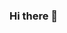 ### Hi there 👋

<!--
**biniamghe/biniamghe** is a ✨ _special_ ✨ repository because its `README.md` (this file) appears on your GitHub profile.


  <img alt="YOUR-ALT-TEXT" src="https://raw.githubusercontent.com/biniamghe/biniamghe/8f733c891701dee77950ad4a1c4f34bc9e962901/download.jpeg">

   
  ![alt text](https://raw.githubusercontent.com/biniamghe/biniamghe/8f733c891701dee77950ad4a1c4f34bc9e962901/download.jpeg)

-->
